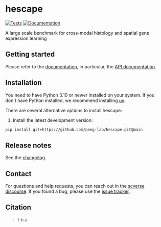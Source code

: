 # hescape

[![Tests][badge-tests]][tests]
[![Documentation][badge-docs]][documentation]

[badge-tests]: https://img.shields.io/github/actions/workflow/status/peng-lab/hescape/test.yaml?branch=main
[badge-docs]: https://img.shields.io/readthedocs/hescape

A large scale benchmark for cross-modal histology and spatial gene expression learning

## Getting started

Please refer to the [documentation][],
in particular, the [API documentation][].

## Installation

You need to have Python 3.10 or newer installed on your system.
If you don't have Python installed, we recommend installing [uv][].

There are several alternative options to install hescape:

<!--
1) Install the latest release of `hescape` from [PyPI][]:

```bash
pip install hescape
```
-->

1. Install the latest development version:

```bash
pip install git+https://github.com/peng-lab/hescape.git@main
```

## Release notes

See the [changelog][].

## Contact

For questions and help requests, you can reach out in the [scverse discourse][].
If you found a bug, please use the [issue tracker][].

## Citation

> t.b.a

[uv]: https://github.com/astral-sh/uv
[scverse discourse]: https://discourse.scverse.org/
[issue tracker]: https://github.com/peng-lab/hescape/issues
[tests]: https://github.com/peng-lab/hescape/actions/workflows/test.yaml
[documentation]: https://hescape.readthedocs.io
[changelog]: https://hescape.readthedocs.io/en/latest/changelog.html
[api documentation]: https://hescape.readthedocs.io/en/latest/api.html
[pypi]: https://pypi.org/project/hescape
